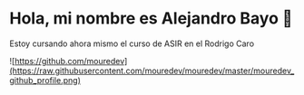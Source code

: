 # Hola, mi nombre es Alejandro Bayo 👋

Estoy cursando ahora mismo el curso de ASIR en el Rodrigo Caro

![https://github.com/mouredev](https://raw.githubusercontent.com/mouredev/mouredev/master/mouredev_github_profile.png)
